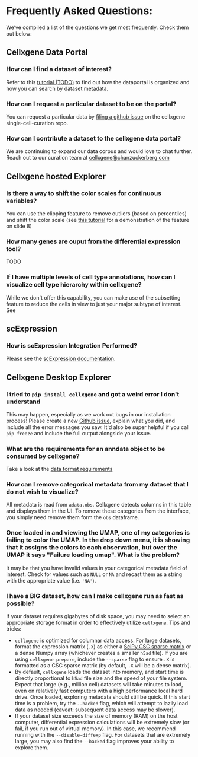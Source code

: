 # Frequently Asked Questions:

We’ve compiled a list of the questions we get most frequently. Check them out below:


## Cellxgene Data Portal

### How can I find a dataset of interest?

Refer to this [tutorial (TODO)](www.google.com) to find out how the dataportal is organized and how you can search by dataset metadata.

### How can I request a particular dataset to be on the portal?

You can request a particular data by [filing a github issue](https://github.com/chanzuckerberg/single-cell-curation/issues/new) on the cellxgene single-cell-curation repo.

### How can I contribute a dataset to the cellxgene data portal?

We are continuing to expand our data corpus and would love to chat further. Reach out to our curation team at [cellxgene@chanzuckerberg.com ](cellxgene@chanzuckerberg.com )

## Cellxgene hosted Explorer

### Is there a way to shift the color scales for continuous variables?

You can use the clipping feature to remove outliers (based on percentiles) and shift the color scale (see [this tutorial](https://docs.google.com/presentation/d/13c0Nj_kR32j0hNL0uZG_4cl646N_TH3ADaQzZFqDPBI/edit#slide=id.gee6c9f6165_0_18) for a demonstration of the feature on slide 8)

### How many genes are ouput from the differential expression tool?

TODO


### If I have multiple levels of cell type annotations, how can I visualize cell type hierarchy within cellxgene?

While we don't offer this capability, you can make use of the subsetting feature to reduce the cells in view to just your major subtype of interest. See 

## scExpression

### How is scExpression Integration Performed?

Please see the [scExpression documentation](https://github.com/chanzuckerberg/cellxgene-documentation/blob/new-doc-structure/04_Analyze-Public-Data/4_2-scExpression-Tutorials/scExpression-documentation.md).

## Cellxgene Desktop Explorer

### I tried to `pip install cellxgene` and got a weird error I don't understand

This may happen, especially as we work out bugs in our installation process! Please create a new [Github issue](https://github.com/chanzuckerberg/cellxgene/issues), explain what you did, and include all the error messages you saw. It'd also be super helpful if you call `pip freeze` and include the full output alongside your issue.

### What are the requirements for an anndata object to be consumed by cellxgene?

Take a look at the [data format requirements](https://github.com/chanzuckerberg/cellxgene-documentation/blob/new-doc-structure/05_Annotate-and-Analyze-Your-Data/5_3-Preparing-Data.md#data-format-requirements)

### How can I remove categorical metadata from my dataset that I do not wish to visualize?

All metadata is read from `adata.obs`. Cellxgene detects columns in this table and displays them in the UI. To remove these categories from the interface, you simply need remove them form the `obs` dataframe.

### Once loaded in and viewing the UMAP, one of my categories is failing to color the UMAP. In the drop down menu, it is showing that it assigns the colors to each observation, but over the UMAP it says "Failure loading umap". What is the problem?

It may be that you have invalid values in your categorical metadata field of interest. Check for values such as `NULL` or `NA` and recast them as a string with the appropriate value (i.e. `'NA'`).

### I have a BIG dataset, how can I make cellxgene run as fast as possible?

If your dataset requires gigabytes of disk space, you may need to select an appropriate storage format in order to effectively utilize `cellxgene`. Tips and tricks:

* `cellxgene` is optimized for columnar data access. For large datasets, format the expression matrix \(`.X`\) as either a [SciPy CSC sparse matrix](https://docs.scipy.org/doc/scipy/reference/generated/scipy.sparse.csc_matrix.html) or a dense Numpy array \(whichever creates a smaller `h5ad` file\). If you are using `cellxgene prepare`, include the `--sparse` flag to ensure `.X` is formatted as a CSC sparse matrix \(by default, `.X` will be a dense matrix\).
* By default, `cellxgene` loads the dataset into memory, and start time is directly proportional to `h5ad` file size and the speed of your file system. Expect that large \(e.g., million cell\) datasets will take minutes to load, even on relatively fast computers with a high performance local hard drive. Once loaded, exploring metadata should still be quick. If this start time is a problem, try the `--backed` flag, which will attempt to lazily load data as needed \(caveat: subsequent data access may be slower\).
* If your dataset size exceeds the size of memory \(RAM\) on the host computer, differential expression calculations will be extremely slow \(or fail, if you run out of virtual memory\). In this case, we recommend running with the `--disable-diffexp` flag. For datasets that are extremely large, you may also find the `--backed` flag improves your ability to explore them.
